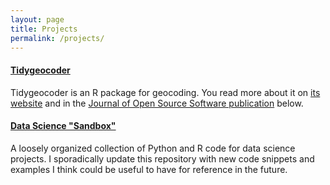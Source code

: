 ```yaml
---
layout: page
title: Projects
permalink: /projects/
---
```


#### [Tidygeocoder](https://jessecambon.github.io/tidygeocoder/)

Tidygeocoder is an R package for geocoding. You read more about it on [its website](https://jessecambon.github.io/tidygeocoder/) and in the [Journal of Open Source Software publication](https://joss.theoj.org/papers/10.21105/joss.03544) below.

<object data="https://www.theoj.org/joss-papers/joss.03544/10.21105.joss.03544.pdf" type="application/pdf" width="100%" height="500px">
</object>

#### [Data Science "Sandbox"](https://github.com/jessecambon/Data-Science-Sandbox)

A loosely organized collection of Python and R code for data science projects. I sporadically update this repository with new code snippets and examples I think could be useful to have for reference in the future.